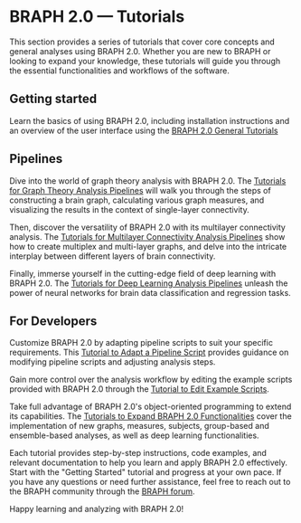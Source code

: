 # BRAPH 2.0 — Tutorials

This section provides a series of tutorials that cover core concepts and general analyses using BRAPH 2.0. Whether you are new to BRAPH or looking to expand your knowledge, these tutorials will guide you through the essential functionalities and workflows of the software.

## Getting started

Learn the basics of using BRAPH 2.0, including installation instructions and an overview of the user interface using the [BRAPH 2.0 General Tutorials](general)

## Pipelines

Dive into the world of graph theory analysis with BRAPH 2.0. The [Tutorials for Graph Theory Analysis Pipelines](pipelines#single-layer-connectivity-pipelines) will walk you through the steps of constructing a brain graph, calculating various graph measures, and visualizing the results in the context of single-layer connectivity.

Then, discover the versatility of BRAPH 2.0 with its multilayer connectivity analysis. The [Tutorials for Multilayer Connectivity Analysis Pipelines](pipelines#multiplex-connectivity-pipelines) show how to create multiplex and multi-layer graphs, and delve into the intricate interplay between different layers of brain connectivity.

Finally, immerse yourself in the cutting-edge field of deep learning with BRAPH 2.0. The [Tutorials for Deep Learning Analysis Pipelines](pipelines#deep-learning-pipelines) unleash the power of neural networks for brain data classification and regression tasks.

## For Developers

Customize BRAPH 2.0 by adapting pipeline scripts to suit your specific requirements. This [Tutorial to Adapt a Pipeline Script](developers#adapting-a-pipeline-script) provides guidance on modifying pipeline scripts and adjusting analysis steps.

Gain more control over the analysis workflow by editing the example scripts provided with BRAPH 2.0 through the [Tutorial to Edit Example Scripts](developers#editing-an-example-script).

Take full advantage of BRAPH 2.0's object-oriented programming to extend its capabilities. The [Tutorials to Expand BRAPH 2.0 Functionalities](developers#expanding-braph-20-with-new-functionalities) cover the implementation of new graphs, measures, subjects, group-based and ensemble-based analyses, as well as deep learning functionalities.

Each tutorial provides step-by-step instructions, code examples, and relevant documentation to help you learn and apply BRAPH 2.0 effectively. Start with the "Getting Started" tutorial and progress at your own pace. If you have any questions or need further assistance, feel free to reach out to the BRAPH community through the [BRAPH forum](http://braph.org/forums).

Happy learning and analyzing with BRAPH 2.0!
